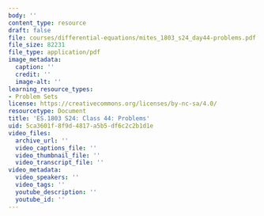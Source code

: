 ```yaml
---
body: ''
content_type: resource
draft: false
file: courses/differential-equations/mites_1803_s24_day44-problems.pdf
file_size: 82231
file_type: application/pdf
image_metadata:
  caption: ''
  credit: ''
  image-alt: ''
learning_resource_types:
- Problem Sets
license: https://creativecommons.org/licenses/by-nc-sa/4.0/
resourcetype: Document
title: 'ES.1803 S24: Class 44: Problems'
uid: 5ca3601f-8f9d-4817-a5b5-df6c2c2b1d1e
video_files:
  archive_url: ''
  video_captions_file: ''
  video_thumbnail_file: ''
  video_transcript_file: ''
video_metadata:
  video_speakers: ''
  video_tags: ''
  youtube_description: ''
  youtube_id: ''
---
```

